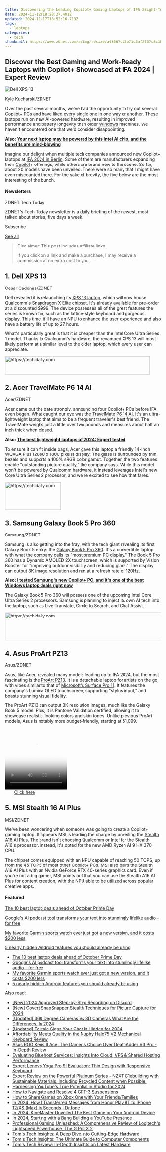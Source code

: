 ```yaml
---
title: Discovering the Leading Copilot+ Gaming Laptops of IFA 2Eight-Two (IFA) | Expert Reviews by ZDNet
date: 2024-11-12T18:28:37.401Z
updated: 2024-11-17T18:52:16.713Z
tags:
  - laptops
categories:
  - tech
thumbnail: https://www.zdnet.com/a/img/resize/a48567cb2b71c5af2757c8c1b3701fdf69ee15c0/2024/03/28/166e7f46-2a73-4be3-a173-f6f1caedadc1/dsc00109.jpg?auto=webp&fit=crop&frame=1&height=172&width=306
---
```


## Discover the Best Gaming and Work-Ready Laptops with Copilot+ Showcased at IFA 2024 | Expert Review

![Dell XPS 13](https://www.zdnet.com/a/img/resize/2de5ca69063d3f3d4edbe8284be1c6edb170f2b0/2024/08/29/8de79ff8-75f1-4a1a-8032-53c742a1589a/dell-xps-13-10.jpg?auto=webp&width=1280)

Kyle Kucharski/ZDNET

Over the past several months, we've had the opportunity to try out several [Copilot+ PCs](https://www.zdnet.com/article/every-copilot-pc-microsoft-just-announced-to-take-on-apples-m3-macbooks/) and have liked every single one in one way or another. These laptops run on new AI-powered hardware, resulting in improved performance and battery longevity than older [Windows](https://www.zdnet.com/topic/windows/) machines. We haven't encountered one that we'd consider disappointing.

**Also: [Your next laptop may be powered by this Intel AI chip, and the benefits are mind-blowing](https://www.zdnet.com/article/your-next-laptop-may-be-powered-by-this-intel-ai-chip-and-the-benefits-are-mind-blowing/)**

Imagine our delight when multiple tech companies announced new Copilot+ laptops at [IFA 2024 in Berlin](https://www.ifa-berlin.com/). Some of them are manufacturers expanding their [Copilot](https://www.zdnet.com/article/microsofts-copilot-surface-devices-are-finally-coming-to-business-users-heres-whats-new/)\+ offerings, while others are brand new to the scene. So far, about 20 models have been unveiled. There were so many that I might have even miscounted there. For the sake of brevity, the five below are the most interesting of the bunch.

#### Newsletters

ZDNET Tech Today

ZDNET's Tech Today newsletter is a daily briefing of the newest, most talked about stories, five days a week.

 Subscribe

[See all](https://www.zdnet.com/newsletters/)

>  Disclaimer: This post includes affiliate links
>
>  If you click on a link and make a purchase, I may receive a commission at no extra cost to you.
>

## 1\. Dell XPS 13

Cesar Cadenas/ZDNET

Dell revealed it is relaunching its [XPS 13 laptop](https://www.tkqlhce.com/click-9041660-15815779-1715964270000?sid=zd-%5F%5FCOM%5FCLICK%5FID%5F%5F-dtp), which will now house Qualcomm's Snapdragon X Elite chipset. It's already available for pre-order at a discounted $999\. The device possesses all of the great features the series is known for, such as the lattice-style keyboard and gorgeous display. This time, it'll have an NPU to enhance the user experience and also have a battery life of up to 27 hours.

What's particularly great is that it is cheaper than the Intel Core Ultra Series 1 model. Thanks to Qualcomm's hardware, the revamped XPS 13 will most likely perform at a similar level to the older laptop, which every user can appreciate.

<!-- affiliate ads begin -->
<a href="https://aligracehair.sjv.io/c/5597632/2135418/19272" target="_top" id="2135418">
  <img src="//a.impactradius-go.com/display-ad/19272-2135418" border="0" alt="https://techidaily.com" width="468" height="60"/>
</a>
<img height="0" width="0" src="https://aligracehair.sjv.io/i/5597632/2135418/19272" style="position:absolute;visibility:hidden;" border="0" />
<!-- affiliate ads end -->

## 2\. Acer TravelMate P6 14 AI

Acer/ZDNET

Acer came out the gate strongly, announcing four Copilot+ PCs before IFA even began. What caught our eye was the [TravelMate P6 14 AI](https://news.acer.com/acer-launches-new-travelmate-p6-14-ai-leading-the-market-with-copilot-pcs-under-1kg). It's an ultra-lightweight laptop that aims to be a frequent traveler's best friend. The TravelMate weighs just a little over two pounds and measures about half an inch thick when closed. 

**Also: [The best lightweight laptops of 2024: Expert tested](https://www.zdnet.com/article/best-lightweight-laptops/)**

To ensure it can fit inside bags, Acer gave this laptop a friendly 14-inch WQXGA Plus (2880 x 1800 pixels) display. The glass is surrounded by thin bezels and supports a 100% sRGB color gamut. Together, the two features enable "outstanding picture quality," the company says. While this model won't be powered by Qualcomm hardware, it instead leverages Intel's new Core Ultra Series 2 processor, and we're excited to see how that fares.

<!-- affiliate ads begin -->
<a href="https://aligracehair.sjv.io/c/5597632/2135353/19272" target="_top" id="2135353">
  <img src="//a.impactradius-go.com/display-ad/19272-2135353" border="0" alt="https://techidaily.com" width="180" height="90"/>
</a>
<img height="0" width="0" src="https://aligracehair.sjv.io/i/5597632/2135353/19272" style="position:absolute;visibility:hidden;" border="0" />
<!-- affiliate ads end -->

## 3\. Samsung Galaxy Book 5 Pro 360

Samsung/ZDNET

Samsung is also getting into the fray, with the tech giant revealing its first Galaxy Book 5 entry: the [Galaxy Book 5 Pro 360](https://shop-links.co/link/?url=https%3A%2F%2Fwww.samsung.com%2Fus%2Fgalaxybooks%2F&publisher_slug=itechdaily19598&exclusive=1). It's a convertible laptop with what the company calls its "most premium PC display." The Book 5 Pro 360 has a Dynamic AMOLED 2X touchscreen, which is supported by Vision Booster for "improving outdoor visibility and reducing glare." The display can output 3K image resolution and run at a refresh rate of 120Hz.

**Also: [I tested Samsung's new Copilot+ PC, and it's one of the best Windows laptop deals right now](https://www.zdnet.com/article/i-tested-samsungs-new-copilot-pc-and-its-one-of-the-best-windows-laptop-deals-right-now/)**

The Galaxy Book 5 Pro 360 will possess one of the upcoming Intel Core Ultra Series 2 processors. Samsung is planning to inject its own AI tech into the laptop, such as Live Translate, Circle to Search, and Chat Assist.

<!-- affiliate ads begin -->
<a href="https://ephamedtechinc.pxf.io/c/5597632/2136616/26400" target="_top" id="2136616">
  <img src="//a.impactradius-go.com/display-ad/26400-2136616" border="0" alt="https://techidaily.com" width="728" height="90"/>
</a>
<img height="0" width="0" src="https://ephamedtechinc.pxf.io/i/5597632/2136616/26400" style="position:absolute;visibility:hidden;" border="0" />
<!-- affiliate ads end -->

## 4\. Asus ProArt PZ13

Asus/ZDNET

Asus, like Acer, revealed many models leading up to IFA 2024, but the most fascinating is the [ProArt PZ13](https://shop-links.co/link/?url=https%3A%2F%2Fwww.bestbuy.com%2Fsite%2Fasus-proart-pz13-13-3k-detachable-laptop-copilot-pc-qualcomm-snapdragon-x-plus-16gb-memory-1tb-ssd-nano-black%2F6585178.p%3FskuId%3D6585178&publisher_slug=itechdaily19598&exclusive=1). It is a detachable laptop for artists on the go, with vibes similar to that of [Microsoft's Surface Pro 11](https://www.zdnet.com/article/the-tablet-i-recommend-most-for-business-travel-is-not-an-ipad-or-thinkpad/). It features the company's Lumina OLED touchscreen, supporting "stylus input," and boasts stunning visual fidelity. 

The ProArt PZ13 can output 3K resolution images, much like the Galaxy Book 5 model. Plus, it is Pantone Validation certified, allowing it to showcase realistic-looking colors and skin tones. Unlike previous ProArt models, Asus is notably more budget-friendly, starting at $1,099.

<!-- affiliate ads begin -->
<span id="1328683">
					<video width="200" height="200" style="cursor:pointer"
           poster="//a.impactradius-go.com/display-clicktoplayimage/1328683.png"
           onclick="if(!this.playClicked){this.play();this.setAttribute('controls',true);this.playClicked=true;}">
	   <source src="//a.impactradius-go.com/display-ad/15852-1328683">
	   <img src="//a.impactradius-go.com/display-clicktoplayimage/1328683.png" style="border: none; height: 100%; width: 100%; object-fit: contain">
	</video>
	<div style="width:125px;text-align:center"><a href="javascript:window.open(decodeURIComponent('https%3A%2F%2Fthefitville.pxf.io%2Fc%2F5597632%2F1328683%2F15852'), '_blank');void(0);">Click here</a></div>
</span>
<img height="0" width="0" src="https://imp.pxf.io/i/5597632/1328683/15852" style="position:absolute;visibility:hidden;" border="0" />
<!-- affiliate ads end -->

## 5\. MSI Stealth 16 AI Plus

MSI/ZDNET

We've been wondering when someone was going to create a Copilot+ gaming laptop. It appears MSI is leading the charge by unveiling the [Stealth A16 AI Plus](https://www.msi.com/Laptop/Stealth-A16-AI-plus). The brand isn't choosing Qualcomm or Intel for the Stealth A16's processor. Instead, it's opted for the new AMD Ryzen AI 9 HX 370 CPU.

The chipset comes equipped with an NPU capable of reaching 50 TOPS, up from the 45 TOPS of most other Copilot+ PCs. MSI also pairs the Stealth A16 AI Plus with an Nvidia GeForce RTX 40-series graphics card. Even if you're not a big gamer, MSI points out that you can use the Stealth A16 AI Plus for content creation, with the NPU able to be utilized across popular creative apps.

#### Featured

[The 10 best laptop deals ahead of October Prime Day](https://www.zdnet.com/article/best-early-prime-day-laptop-deals-2024/ "The 10 best laptop deals ahead of October Prime Day")

[Google's AI podcast tool transforms your text into stunningly lifelike audio - for free](https://www.zdnet.com/article/googles-ai-podcast-tool-transforms-your-text-into-stunningly-lifelike-audio-for-free/ "Google's AI podcast tool transforms your text into stunningly lifelike audio - for free")

[My favorite Garmin sports watch ever just got a new version, and it costs $200 less](https://www.zdnet.com/article/my-favorite-garmin-sports-watch-ever-just-got-a-new-version-and-it-costs-200-less/ "My favorite Garmin sports watch ever just got a new version, and it costs $200 less")

[5 nearly hidden Android features you should already be using](https://www.zdnet.com/article/5-nearly-hidden-android-features-you-should-already-be-using/ "5 nearly hidden Android features you should already be using")

* [The 10 best laptop deals ahead of October Prime Day](https://www.zdnet.com/article/best-early-prime-day-laptop-deals-2024/ "The 10 best laptop deals ahead of October Prime Day")
* [Google's AI podcast tool transforms your text into stunningly lifelike audio - for free](https://www.zdnet.com/article/googles-ai-podcast-tool-transforms-your-text-into-stunningly-lifelike-audio-for-free/ "Google's AI podcast tool transforms your text into stunningly lifelike audio - for free")
* [My favorite Garmin sports watch ever just got a new version, and it costs $200 less](https://www.zdnet.com/article/my-favorite-garmin-sports-watch-ever-just-got-a-new-version-and-it-costs-200-less/ "My favorite Garmin sports watch ever just got a new version, and it costs $200 less")
* [5 nearly hidden Android features you should already be using](https://www.zdnet.com/article/5-nearly-hidden-android-features-you-should-already-be-using/ "5 nearly hidden Android features you should already be using")

<ins class="adsbygoogle"
     style="display:block"
     data-ad-format="autorelaxed"
     data-ad-client="ca-pub-7571918770474297"
     data-ad-slot="1223367746"></ins>

<ins class="adsbygoogle"
     style="display:block"
     data-ad-client="ca-pub-7571918770474297"
     data-ad-slot="8358498916"
     data-ad-format="auto"
     data-full-width-responsive="true"></ins>

<span class="atpl-alsoreadstyle">Also read:</span>
<div><ul>
<li><a href="https://video-screen-grab.techidaily.com/new-2024-approved-step-by-step-recording-on-discord/"><u>[New] 2024 Approved Step-by-Step Recording on Discord</u></a></li>
<li><a href="https://snapchat-videos.techidaily.com/new-covert-snapsnapper-stealth-techniques-for-picture-capture-for-2024/"><u>[New] Covert SnapSnapper Stealth Techniques for Picture Capture for 2024</u></a></li>
<li><a href="https://fox-blue.techidaily.com/updated-360-degree-cameras-vs-3d-cameras-what-are-the-differences-in-2024/"><u>[Updated] 360 Degree Cameras Vs 3D Cameras What Are the Differences, In 2024</u></a></li>
<li><a href="https://snapchat-videos.techidaily.com/updated-telltale-signs-your-chat-is-hidden-for-2024/"><u>[Updated] Telltale Signs Your Chat Is Hidden for 2024</u></a></li>
<li><a href="https://hardware-reviews.techidaily.com/affordability-meets-quality-in-the-nuphy-halo75-v2-mechanical-keyboard-review/"><u>Affordability Meets Quality in the Nuphy Halo75 V2 Mechanical Keyboard Review</u></a></li>
<li><a href="https://hardware-reviews.techidaily.com/asus-rog-keris-ii-ace-the-gamers-choice-over-deathadder-v3-pro-in-depth-review/"><u>Asus ROG Keris II Ace: The Gamer's Choice Over DeathAdder V3 Pro - In-Depth Review</u></a></li>
<li><a href="https://hardware-reviews.techidaily.com/evaluating-bluehost-services-insights-into-cloud-vps-and-shared-hosting-performance/"><u>Evaluating Bluehost Services: Insights Into Cloud, VPS & Shared Hosting Performance</u></a></li>
<li><a href="https://hardware-reviews.techidaily.com/expert-lenovo-yoga-pro-9i-evaluation-thin-design-with-responsive-keyboard/"><u>Expert Lenovo Yoga Pro 9I Evaluation: Thin Design with Responsive Keyboard</u></a></li>
<li><a href="https://hardware-reviews.techidaily.com/expert-review-on-the-powerful-platinum-series-nzxt-c1ebuilding-with-sustainable-materials-including-recycled-content-when-possible/"><u>Expert Review on the Powerful Platinum Series - NZXT C1ebuilding with Sustainable Materials, Including Recycled Content when Possible.</u></a></li>
<li><a href="https://youtube-lab.techidaily.com/ssing-youtubes-true-potential-in-studio-for-2024/"><u>Harnessing YouTube's True Potential in Studio for 2024</u></a></li>
<li><a href="https://tech-savvy.techidaily.com/how-to-navigate-and-resolve-4-gpt-3-suspensions/"><u>How to Navigate and Resolve 4 GPT-3 Suspensions</u></a></li>
<li><a href="https://tech-hub.techidaily.com/how-to-share-games-on-xbox-one-with-your-friendsfamilies/"><u>How to Share Games on Xbox One with Your Friends/Families</u></a></li>
<li><a href="https://android-transfer.techidaily.com/in-2024-how-i-transferred-messages-from-honor-play-8t-to-iphone-12xs-max-in-seconds-drfone-by-drfone-transfer-from-android-transfer-from-android/"><u>In 2024, How I Transferred Messages from Honor Play 8T to iPhone 12/XS (Max) in Seconds | Dr.fone</u></a></li>
<li><a href="https://extra-guidance.techidaily.com/in-2024-kinemaster-unveiled-the-best-game-on-your-android-device/"><u>In 2024, KineMaster Unveiled The Best Game on Your Android Device</u></a></li>
<li><a href="https://youtube-zero.techidaily.com/24-starting-with-a-bang-building-a-youtube-presence/"><u>In 2024, Starting with a Bang Building a YouTube Presence</u></a></li>
<li><a href="https://hardware-reviews.techidaily.com/professional-gaming-unleashed-a-comprehensive-review-of-logitechs-lightspeed-powerhouse-the-g-pro-x-2/"><u>Professional Gaming Unleashed: A Comprehensive Review of Logitech's Lightspeed Powerhouse, The G Pro X 2</u></a></li>
<li><a href="https://hardware-reviews.techidaily.com/toms-tech-insights-a-deep-dive-into-cutting-edge-hardware/"><u>Tom's Tech Insights: A Deep Dive Into Cutting-Edge Hardware</u></a></li>
<li><a href="https://hardware-reviews.techidaily.com/toms-tech-insights-the-ultimate-guide-to-computer-components/"><u>Tom's Tech Insights: The Ultimate Guide to Computer Components</u></a></li>
<li><a href="https://hardware-reviews.techidaily.com/toms-tech-review-in-depth-insights-on-latest-hardware/"><u>Tom's Tech Review: In-Depth Insights on Latest Hardware</u></a></li>
</ul></div>

